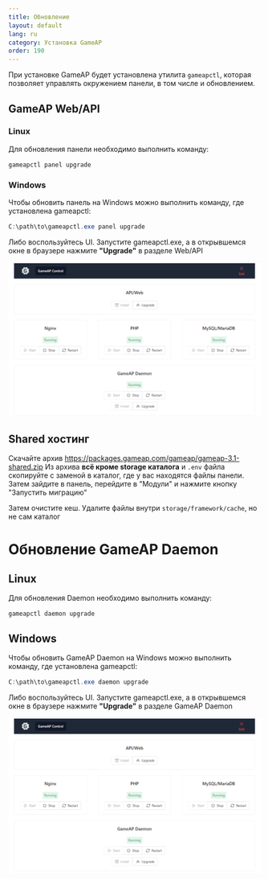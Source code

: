 ```yaml
---
title: Обновление
layout: default
lang: ru
category: Установка GameAP
order: 190
---
```


При установке GameAP будет установлена утилита `gameapctl`, 
которая позволяет управлять окружением панели, в том числе и обновлением.

## GameAP Web/API

### Linux

Для обновления панели необходимо выполнить команду:
```shell
gameapctl panel upgrade
```

### Windows

Чтобы обновить панель на Windows можно выполнить команду, 
где установлена gameapctl:
```powershell
C:\path\to\gameapctl.exe panel upgrade
```

Либо воспользуйтесь UI. Запустите gameapctl.exe, 
а в открывшемся окне в браузере нажмите **"Upgrade"** в разделе Web/API

![](/images/en/gameapctl/ui.png)

## Shared хостинг

Скачайте архив https://packages.gameap.com/gameap/gameap-3.1-shared.zip
Из архива **всё кроме storage каталога** и `.env` файла скопируйте с заменой в каталог, где у вас находятся файлы панели.
Затем зайдите в панель, перейдите в "Модули" и нажмите кнопку "Запустить миграцию"

Затем очистите кеш. Удалите файлы внутри `storage/framework/cache`, но не сам каталог

# Обновление GameAP Daemon

## Linux

Для обновления Daemon необходимо выполнить команду:
```shell
gameapctl daemon upgrade
```

## Windows

Чтобы обновить GameAP Daemon на Windows можно выполнить команду, где установлена gameapctl:
```powershell
C:\path\to\gameapctl.exe daemon upgrade
```

Либо воспользуйтесь UI. Запустите gameapctl.exe, а в открывшемся окне в браузере нажмите **"Upgrade"**
в разделе GameAP Daemon

![](/images/en/gameapctl/ui.png)